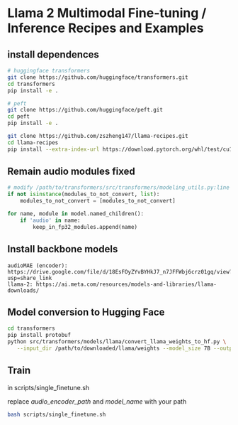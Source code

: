# Llama 2 Multimodal Fine-tuning / Inference Recipes and Examples

## install dependences
```bash
# huggingface transformers
git clone https://github.com/huggingface/transformers.git
cd transformers
pip install -e .

# peft 
git clone https://github.com/huggingface/peft.git
cd peft
pip install -e .

git clone https://github.com/zszheng147/llama-recipes.git
cd llama-recipes
pip install --extra-index-url https://download.pytorch.org/whl/test/cu118 -e .
```

## Remain audio modules fixed
```python
# modify /path/to/transformers/src/transformers/modeling_utils.py:line 3108
if not isinstance(modules_to_not_convert, list):
    modules_to_not_convert = [modules_to_not_convert]

for name, module in model.named_children():
    if 'audio' in name:
        keep_in_fp32_modules.append(name)
```

## Install backbone models
```text
audioMAE (encoder): https://drive.google.com/file/d/18EsFOyZYvBYHkJ7_n7JFFWbj6crz01gq/view?usp=share_link
llama-2: https://ai.meta.com/resources/models-and-libraries/llama-downloads/
```

## Model conversion to Hugging Face
```bash
cd transformers
pip install protobuf
python src/transformers/models/llama/convert_llama_weights_to_hf.py \
   --input_dir /path/to/downloaded/llama/weights --model_size 7B --output_dir /output/path
```

## Train
in scripts/single_finetune.sh


replace *audio_encoder_path* and *model_name* with your path
```bash
bash scripts/single_finetune.sh
```